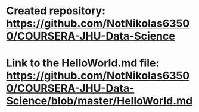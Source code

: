 # Created repository: https://github.com/NotNikolas63500/COURSERA-JHU-Data-Science
# Link to the HelloWorld.md file: https://github.com/NotNikolas63500/COURSERA-JHU-Data-Science/blob/master/HelloWorld.md
